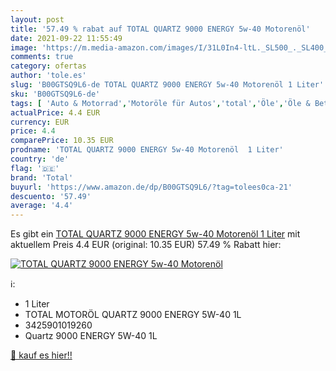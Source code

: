 ```yaml
---
layout: post
title: '57.49 % rabat auf TOTAL QUARTZ 9000 ENERGY 5w-40 Motorenöl'
date: 2021-09-22 11:55:49
image: 'https://m.media-amazon.com/images/I/31L0In4-ltL._SL500_._SL400_.jpg'
comments: true
category: ofertas
author: 'tole.es'
slug: 'B00GTSQ9L6-de TOTAL QUARTZ 9000 ENERGY 5w-40 Motorenöl 1 Liter'
sku: 'B00GTSQ9L6-de'
tags: [ 'Auto & Motorrad','Motoröle für Autos','total','Öle','Öle & Betriebsstoffe', ]
actualPrice: 4.4 EUR
currency: EUR
price: 4.4
comparePrice: 10.35 EUR
prodname: 'TOTAL QUARTZ 9000 ENERGY 5w-40 Motorenöl  1 Liter'
country: 'de'
flag: '🇩🇪'
brand: 'Total'
buyurl: 'https://www.amazon.de/dp/B00GTSQ9L6/?tag=tolees0ca-21'
descuento: '57.49'
average: '4.4'
---
```


Es gibt ein [TOTAL QUARTZ 9000 ENERGY 5w-40 Motorenöl  1 Liter](https://www.amazon.de/dp/B00GTSQ9L6/?tag=tolees0ca-21) mit aktuellem Preis 4.4 EUR (original: 10.35 EUR) 57.49 % Rabatt hier:

[![TOTAL QUARTZ 9000 ENERGY 5w-40 Motorenöl](https://m.media-amazon.com/images/I/31L0In4-ltL._SL500_._SL400_.jpg)](https://www.amazon.de/dp/B00GTSQ9L6/?tag=tolees0ca-21)

ℹ️:

- 1 Liter
- TOTAL MOTORÖL QUARTZ 9000 ENERGY 5W-40 1L
- 3425901019260
- Quartz 9000 ENERGY 5W-40 1L

[🛒 kauf es hier!!](https://www.amazon.de/dp/B00GTSQ9L6/?tag=tolees0ca-21)
